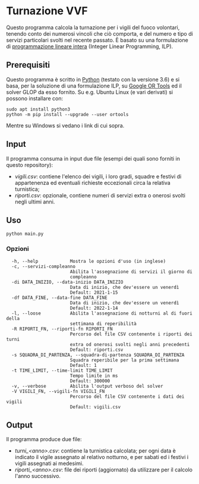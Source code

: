 # Turnazione VVF
Questo programma calcola la turnazione per i vigili del fuoco volontari, tenendo conto dei numerosi vincoli che ciò comporta, e del numero e tipo di servizi particolari svolti nel recente passato.
È basato su una formulazione di [programmazione lineare intera](https://it.wikipedia.org/wiki/Programmazione_lineare) (Integer Linear Programming, ILP).

## Prerequisiti
Questo programma è scritto in [Python](https://www.python.org/) (testato con la versione 3.6) e si basa, per la soluzione di una formulazione ILP, su [Google OR Tools](https://developers.google.com/optimization) ed il solver GLOP da esso fornito.
Su e.g. Ubuntu Linux (e vari derivati) si possono installare con:
```
sudo apt install python3
python -m pip install --upgrade --user ortools
```
Mentre su Windows si vedano i link di cui sopra.

## Input
Il programma consuma in input due file (esempi dei quali sono forniti in questo repository):
* *vigili.csv*: contiene l'elenco dei vigili, i loro gradi, squadre e festivi di appartenenza ed eventuali richieste eccezionali circa la relativa turnistica;
* *riporti.csv*: opzionale, contiene numeri di servizi extra o onerosi svolti negli ultimi anni.

## Uso
```
python main.py
```
### Opzioni
```
  -h, --help            Mostra le opzioni d'uso (in inglese)
  -c, --servizi-compleanno
                        Abilita l'assegnazione di servizi il giorno di
                        compleanno
  -di DATA_INIZIO, --data-inizio DATA_INIZIO
                        Data di inizio, che dev'essere un venerdì
                        Default: 2021-1-15
  -df DATA_FINE, --data-fine DATA_FINE
                        Data di inizio, che dev'essere un venerdì
                        Default: 2022-1-14
  -l, --loose           Abilita l'assegnazione di notturni al di fuori della
                        settimana di reperibilità
  -R RIPORTI_FN, --riporti-fn RIPORTI_FN
                        Percorso del file CSV contenente i riporti dei turni
                        extra od onerosi svolti negli anni precedenti
                        Default: riporti.csv
  -s SQUADRA_DI_PARTENZA, --squadra-di-partenza SQUADRA_DI_PARTENZA
                        Squadra reperibile per la prima settimana
                        Default: 1
  -t TIME_LIMIT, --time-limit TIME_LIMIT
                        Tempo limite in ms
                        Default: 300000
  -v, --verbose         Abilita l'output verboso del solver
  -V VIGILI_FN, --vigili-fn VIGILI_FN
                        Percorso del file CSV contenente i dati dei vigili
                        Default: vigili.csv
```
## Output
Il programma produce due file:
* *turni_&lt;anno&gt;.csv*: contiene la turnistica calcolata; per ogni data è indicato il vigile assegnato al relativo notturno, e per sabati ed i festivi i vigili assegnati ai medesimi.
* *riporti_&lt;anno&gt;.csv*: file dei riporti (aggiornato) da utilizzare per il calcolo l'anno successivo.